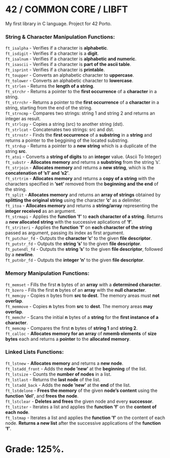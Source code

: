 # **42 / COMMON CORE / LIBFT**  
My first library in C language. Project for 42 Porto.  
  
### **String & Character Manipulation Functions:**  
`ft_isalpha` - Verifies if a character is **alphabetic**.  
`ft_isdigit` - Verifies if a character is a **digit**.  
`ft_isalnum` - Verifies if a character is **alphabetic and numeric**.  
`ft_isascii` - Verifies if a character is **part of the ascii table**.  
`ft_isprint` - Verifies if a character is **printable**.  
`ft_toupper` - Converts an alphabetic character to **uppercase**.  
`ft_tolower` - Converts an alphabetic character to **lowercase**.  
`ft_strlen` - Returns the **length of a string**.  
`ft_strchr` - Returns a pointer to the **first occurrence** of a **character** in a string.  
`ft_strrchr` - Returns a pointer to the **first occurrence** of a **character** in a string, starting from the end of the string.  
`ft_strncmp` - Compares two strings: string 1 and string 2 and returns an integer as result.  
`ft_strlcpy` - Copies a string (src) to another string (dst).  
`ft_strlcat` - Concatenates two strings: src and dst.  
`ft_strnstr` - Finds the **first occurrence** of a **substring** in a **string** and returns a pointer to the beggining of the located substring.  
`ft_strdup` -  Returns a pointer to a **new string** which is a duplicate of the string **src**.  
`ft_atoi` - Converts a **string of digits** to an **integer** value. (Ascii To Integer)  
`ft_substr` - **Allocates memory** and returns a **substring** from the string ’s’.  
`ft_strjoin` - **Allocates memory** and returns a **new string**, which is the **concatenation of ’s1’ and ’s2’**.  
`ft_strtrim` - **Allocates memory** and returns a **copy of a string** with the characters specified in **’set’** removed from the **beginning and the end** of the string.  
`ft_split` - **Allocates memory** and returns an **array of strings** obtained by **splitting the original string** using the character **’c’** as a delimiter.  
`ft_itoa` - **Allocates memory** and returns a **string/array** representing the **integer received** as an argument.  
`ft_strmapi` - Applies the **function ’f’** to **each character of a string**. Returns a **new allocated string** with the successive aplications of **’f’**.  
`ft_striteri` - Applies the **function ’f’** on **each character of the string** passed as argument, passing its index as first argument.  
`ft_putchar_fd` - Outputs the **character ’c’** to the given **file descriptor**.  
`ft_putstr_fd` - Outputs the **string ’s’** to the given **file descriptor**.  
`ft_putendl_fd` - Outputs the **string ’s’** to the given **file descriptor**, followed by a **newline**.  
`ft_putnbr_fd` - Outputs the **integer ’n’** to the given **file descriptor**.  


### **Memory Manipulation Functions:**  
`ft_memset` - Fills the first **n** bytes of an **array** with a **determined character**.  
`ft_bzero` - Fills the first **n** bytes of an **array** with the **null character**.  
`ft_memcpy` - Copies n bytes from **src to dest**. The memory areas must **not overlap**.  
`ft_memmove` - Copies **n** bytes from **src** to **dest**. The memory areas **may overlap**.  
`ft_memchr` - Scans the initial **n** bytes of a **string** for the **first instance of a character**.  
`ft_memcmp` - Compares the first **n** bytes of **string 1** and **string 2**.  
`ft_calloc` -  **Allocates  memory for an array** of **nmemb elements** of **size bytes** each and returns a **pointer** to the **allocated memory**.  

### **Linked Lists Functions:**  
`ft_lstnew` - **Allocates memory** and returns a **new node**.  
`ft_lstadd_front` - Adds the **node ’new’** at the **beginning** of the list.  
`ft_lstsize` - Counts the **number of nodes** in a list.  
`ft_lstlast` - Returns the **last node** of the list.  
`ft_lstadd_back` - Adds the **node ’new’** at the **end** of the list.  
`ft_lstdelone` - **Frees the memory** of the given **node’s content** using the **function ’del’**, and **frees the node**.  
`ft_lstclear` - **Deletes and frees** the given node and every **successor**.  
`ft_lstiter` - Iterates a list and applies the **function ’f’** on the **content of each node**.  
`ft_lstmap` - Iterates a list and applies the **function ’f’** on the content of each node. **Returns a new list** after the successive applications of the **function ’f’**.  

# Grade: **125%**.
